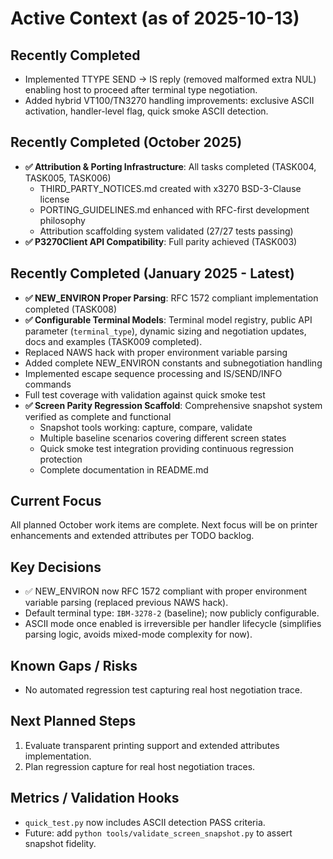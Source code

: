 # Active Context (as of 2025-10-13)

## Recently Completed
- Implemented TTYPE SEND -> IS reply (removed malformed extra NUL) enabling host to proceed after terminal type negotiation.
- Added hybrid VT100/TN3270 handling improvements: exclusive ASCII activation, handler-level flag, quick smoke ASCII detection.

## Recently Completed (October 2025)
- **✅ Attribution & Porting Infrastructure**: All tasks completed (TASK004, TASK005, TASK006)
  - THIRD_PARTY_NOTICES.md created with x3270 BSD-3-Clause license
  - PORTING_GUIDELINES.md enhanced with RFC-first development philosophy
  - Attribution scaffolding system validated (27/27 tests passing)
- **✅ P3270Client API Compatibility**: Full parity achieved (TASK003)

## Recently Completed (January 2025 - Latest)
- **✅ NEW_ENVIRON Proper Parsing**: RFC 1572 compliant implementation completed (TASK008)
 - **✅ Configurable Terminal Models**: Terminal model registry, public API parameter (`terminal_type`), dynamic sizing and negotiation updates, docs and examples (TASK009 completed).
  - Replaced NAWS hack with proper environment variable parsing
  - Added complete NEW_ENVIRON constants and subnegotiation handling
  - Implemented escape sequence processing and IS/SEND/INFO commands
  - Full test coverage with validation against quick smoke test
- **✅ Screen Parity Regression Scaffold**: Comprehensive snapshot system verified as complete and functional
  - Snapshot tools working: capture, compare, validate
  - Multiple baseline scenarios covering different screen states
  - Quick smoke test integration providing continuous regression protection
  - Complete documentation in README.md

## Current Focus
All planned October work items are complete. Next focus will be on printer enhancements and extended attributes per TODO backlog.

## Key Decisions
- ✅ NEW_ENVIRON now RFC 1572 compliant with proper environment variable parsing (replaced previous NAWS hack).
- Default terminal type: `IBM-3278-2` (baseline); now publicly configurable.
- ASCII mode once enabled is irreversible per handler lifecycle (simplifies parsing logic, avoids mixed-mode complexity for now).

 ## Known Gaps / Risks
 - No automated regression test capturing real host negotiation trace.

## Next Planned Steps
1. Evaluate transparent printing support and extended attributes implementation.
2. Plan regression capture for real host negotiation traces.

## Metrics / Validation Hooks
- `quick_test.py` now includes ASCII detection PASS criteria.
- Future: add `python tools/validate_screen_snapshot.py` to assert snapshot fidelity.
